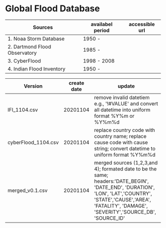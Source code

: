 # Global Flood Database

|Sources|availabel period|accessible url|
|-------|----------------|--------------|
|1. Noaa Storm Database| 1950 - ||
|2. Dartmond Flood Observatory| 1985 - ||
|3. CyberFlood| 1998 - 2008||
|4. Indian Flood Inventory| 1950 - ||



|Version|create date|update|
|-------|----|------|
|IFI_1104.csv|20201104|remove invalid datetiem e.g., '!#VALUE' and convert all datetime into uniform format %Y%m or %Y%m%d|
|cyberFlood_1104.csv|20201104|replace country code with country name; replace cause code with cause string; convert datetime to uniform format %Y%m%d|
|merged_v0.1.csv|20201104|merged sources (1,2,3,and 4); formated date to be the same; headers:'DATE_BEGIN', 'DATE_END', 'DURATION', 'LON', 'LAT','COUNTRY', 'STATE','CAUSE','AREA', 'FATALITY', 'DAMAGE', 'SEVERITY','SOURCE_DB', 'SOURCE_ID'|
